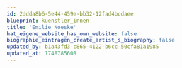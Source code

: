 ```yaml
---
id: 2ddda8b6-5e44-459e-bb32-12fad4bcdaee
blueprint: kuenstler_innen
title: 'Emilie Noeske'
hat_eigene_website_has_own_website: false
biographie_eintragen_create_artist_s_biography: false
updated_by: b1a43fd3-c865-4122-b6cc-50cfa81a1985
updated_at: 1748785608
---
```

